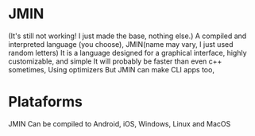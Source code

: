 # JMIN
(It's still not working! I just made the base, nothing else.)
A compiled and interpreted language (you choose), 
JMIN(name may vary, I just used random letters) It is a language designed for a graphical interface, highly customizable, and simple
It will probably be faster than even c++ sometimes, Using optimizers
But JMIN can make CLI apps too, 

# Plataforms
JMIN Can be compiled to Android, iOS, Windows, Linux and MacOS
